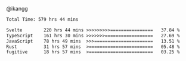 @ikangg
<!--START_SECTION:waka-->

```txt
Total Time: 579 hrs 44 mins

Svelte        220 hrs 44 mins >>>>>>>>>================   37.84 %
TypeScript    161 hrs 30 mins >>>>>>>==================   27.69 %
JavaScript    78 hrs 49 mins  >>>======================   13.51 %
Rust          31 hrs 57 mins  >========================   05.48 %
fugitive      18 hrs 57 mins  >========================   03.25 %
```

<!--END_SECTION:waka-->
